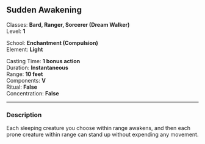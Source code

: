 ## Sudden Awakening

Classes: **Bard, Ranger, Sorcerer (Dream Walker)**  
Level: **1**  

School: **Enchantment (Compulsion)**  
Element: **Light**  

Casting Time: **1 bonus action**  
Duration: **Instantaneous**  
Range: **10 feet**  
Components: **V**  
Ritual: **False**  
Concentration: **False**  

------

### Description

Each sleeping creature you choose within range awakens, and then each prone creature within range can stand up without expending any movement.